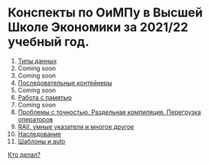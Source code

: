 # Конспекты по ОиМПу в Высшей Школе Экономики за 2021/22 учебный год.
1. [Типы данных](lectures/lecture1.md)
2. Coming soon
3. Coming soon
4. [Последовательные контейнеры](lectures/lecture4.md)
5. Coming soon
6. [Работа с памятью](lectures/lecture6.md)
7. Coming soon
8. [Проблемы с точностью. Раздельная компиляция. Перегрузка операторов](lectures/lecture8.md)
9. [RAII, умные указатели и многое другое](lectures/lecture9.md)
10. [Наследование](lectures/Lec10.html)
11. [Шаблоны и auto](lectures/lecture11.html)


[Кто делал?](contacts.html)
